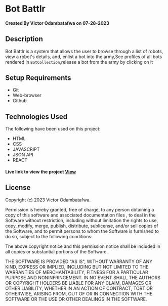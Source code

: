 # Bot Battlr

#### Created By Victor Odambatafwa on 07-28-2023

## Description

Bot Battlr is a system that allows the user to browse through
a list of robots, view a robot's details, and, enlist a bot into the army,See profiles of all bots rendered in `BotCollection`,release a bot from the army by clicking on it


## Setup Requirements

- Git
- Web-browser 
- Github





## Technologies Used

The following have been used on this project:

- HTML
- CSS
- JAVASCRIPT
- JSON API
- REACT


#### Live link to view the project <a href="https://github.com/VictorOdambatafwa22/phase2wk2-code-challenge/">View</a>


## License

Copyright (c) 2023 Victor Odambatafwa.

Permission is hereby granted, free of charge, to any person obtaining a copy
of this software and associated documentation files , to deal
in the Software without restriction, including without limitation the rights
to use, copy, modify, merge, publish, distribute, sublicense, and/or sell
copies of the Software, and to permit persons to whom the Software is
furnished to do so, subject to the following conditions:

The above copyright notice and this permission notice shall be included in all
copies or substantial portions of the Software.

THE SOFTWARE IS PROVIDED "AS IS", WITHOUT WARRANTY OF ANY KIND, EXPRESS OR
IMPLIED, INCLUDING BUT NOT LIMITED TO THE WARRANTIES OF MERCHANTABILITY,
FITNESS FOR A PARTICULAR PURPOSE AND NONINFRINGEMENT. IN NO EVENT SHALL THE
AUTHORS OR COPYRIGHT HOLDERS BE LIABLE FOR ANY CLAIM, DAMAGES OR OTHER
LIABILITY, WHETHER IN AN ACTION OF CONTRACT, TORT OR OTHERWISE, ARISING FROM,
OUT OF OR IN CONNECTION WITH THE SOFTWARE OR THE USE OR OTHER DEALINGS IN THE
SOFTWARE.